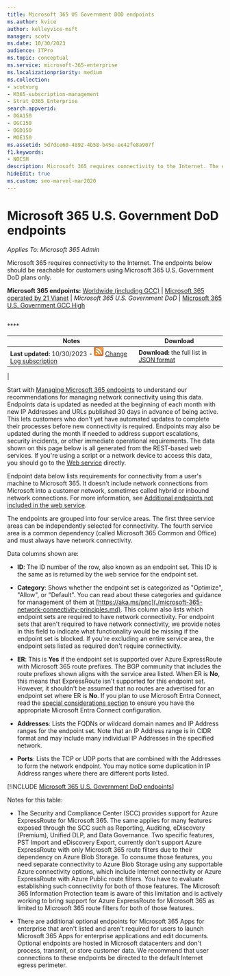 ```yaml
---
title: Microsoft 365 US Government DOD endpoints
ms.author: kvice
author: kelleyvice-msft
manager: scotv
ms.date: 10/30/2023
audience: ITPro
ms.topic: conceptual
ms.service: microsoft-365-enterprise
ms.localizationpriority: medium
ms.collection:
- scotvorg 
- M365-subscription-management
- Strat_O365_Enterprise
search.appverid:
- OGA150
- OGC150
- OGD150
- MOE150
ms.assetid: 5d7dce60-4892-4b58-b45e-ee42fe8a907f
f1.keywords:
- NOCSH
description: Microsoft 365 requires connectivity to the Internet. The endpoints below should be reachable for customers using Microsoft 365 U.S. Government DoD plans only.
hideEdit: true
ms.custom: seo-marvel-mar2020
---
```


# Microsoft 365 U.S. Government DoD endpoints

*Applies To: Microsoft 365 Admin*

Microsoft 365 requires connectivity to the Internet. The endpoints below should be reachable for customers using Microsoft 365 U.S. Government DoD plans only.
  
**Microsoft 365 endpoints:** [Worldwide (including GCC)](urls-and-ip-address-ranges.md) \| [Microsoft 365 operated by 21 Vianet](urls-and-ip-address-ranges-21vianet.md) \| *Microsoft 365 U.S. Government DoD* \| [Microsoft 365 U.S. Government GCC High](microsoft-365-u-s-government-gcc-high-endpoints.md)

<br>
****

|Notes|Download|
|---|---|
|**Last updated:** 10/30/2023 - ![RSS.](../media/5dc6bb29-25db-4f44-9580-77c735492c4b.png) [Change Log subscription](https://endpoints.office.com/version/USGOVDoD?allversions=true&format=rss&clientrequestid=b10c5ed1-bad1-445f-b386-b919946339a7)|**Download:** the full list in [JSON format](https://endpoints.office.com/endpoints/USGOVDoD?clientrequestid=b10c5ed1-bad1-445f-b386-b919946339a7)|
|

Start with [Managing Microsoft 365 endpoints](managing-office-365-endpoints.md) to understand our recommendations for managing network connectivity using this data. Endpoints data is updated as needed at the beginning of each month with new IP Addresses and URLs published 30 days in advance of being active. This lets customers who don't yet have automated updates to complete their processes before new connectivity is required. Endpoints may also be updated during the month if needed to address support escalations, security incidents, or other immediate operational requirements. The data shown on this page below is all generated from the REST-based web services. If you're using a script or a network device to access this data, you should go to the [Web service](microsoft-365-ip-web-service.md) directly.

Endpoint data below lists requirements for connectivity from a user's machine to Microsoft 365. It doesn't include network connections from Microsoft into a customer network, sometimes called hybrid or inbound network connections. For more information, see [Additional endpoints not included in the web service](additional-office365-ip-addresses-and-urls.md).

The endpoints are grouped into four service areas. The first three service areas can be independently selected for connectivity. The fourth service area is a common dependency (called Microsoft 365 Common and Office) and must always have network connectivity.

Data columns shown are:

- **ID**: The ID number of the row, also known as an endpoint set. This ID is the same as is returned by the web service for the endpoint set.

- **Category**: Shows whether the endpoint set is categorized as "Optimize", "Allow", or "Default". You can read about these categories and guidance for management of them at [https://aka.ms/pnc](./microsoft-365-network-connectivity-principles.md). This column also lists which endpoint sets are required to have network connectivity. For endpoint sets that aren't required to have network connectivity, we provide notes in this field to indicate what functionality would be missing if the endpoint set is blocked. If you're excluding an entire service area, the endpoint sets listed as required don't require connectivity.

- **ER**: This is **Yes** if the endpoint set is supported over Azure ExpressRoute with Microsoft 365 route prefixes. The BGP community that includes the route prefixes shown aligns with the service area listed. When ER is **No**, this means that ExpressRoute isn't supported for this endpoint set. However, it shouldn't be assumed that no routes are advertised for an endpoint set where ER is **No**. If you plan to use Microsoft Entra Connect, read the [special considerations section](/azure/active-directory/hybrid/reference-connect-instances#microsoft-azure-government) to ensure you have the appropriate Microsoft Entra Connect configuration.

- **Addresses**: Lists the FQDNs or wildcard domain names and IP Address ranges for the endpoint set. Note that an IP Address range is in CIDR format and may include many individual IP Addresses in the specified network.

- **Ports**: Lists the TCP or UDP ports that are combined with the Addresses to form the network endpoint. You may notice some duplication in IP Address ranges where there are different ports listed.

[!INCLUDE [Microsoft 365 U.S. Government DoD endpoints](../includes/office-365-u.s.-government-dod-endpoints.md)]
  
Notes for this table:

- The Security and Compliance Center (SCC) provides support for Azure ExpressRoute for Microsoft 365. The same applies for many features exposed through the SCC such as Reporting, Auditing, eDiscovery (Premium), Unified DLP, and Data Governance. Two specific features, PST Import and eDiscovery Export, currently don't support Azure ExpressRoute with only Microsoft 365 route filters due to their dependency on Azure Blob Storage. To consume those features, you need separate connectivity to Azure Blob Storage using any supportable Azure connectivity options, which include Internet connectivity or Azure ExpressRoute with Azure Public route filters. You have to evaluate establishing such connectivity for both of those features. The Microsoft 365 Information Protection team is aware of this limitation and is actively working to bring support for Azure ExpressRoute for Microsoft 365 as limited to Microsoft 365 route filters for both of those features.

- There are additional optional endpoints for Microsoft 365 Apps for enterprise that aren't listed and aren't required for users to launch Microsoft 365 Apps for enterprise applications and edit documents. Optional endpoints are hosted in Microsoft datacenters and don't process, transmit, or store customer data. We recommend that user connections to these endpoints be directed to the default Internet egress perimeter.
